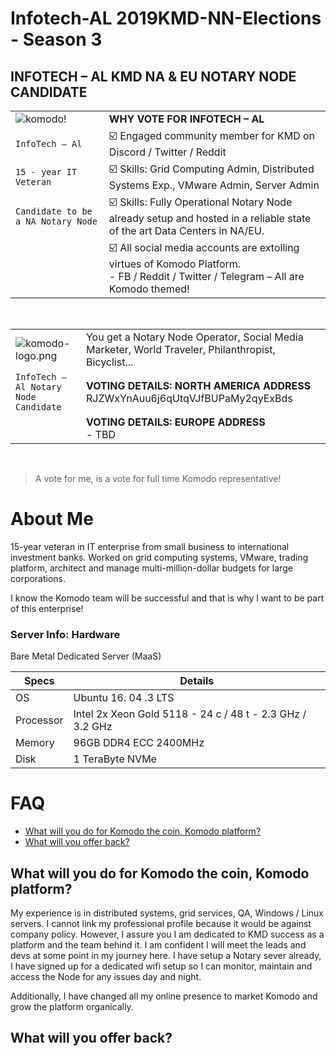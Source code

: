 
# Infotech-AL 2019KMD-NN-Elections - Season 3

## INFOTECH – AL KMD NA & EU NOTARY NODE CANDIDATE

|   	|   	|
|---	|---	|
| ![komodo!](https://drive.google.com/uc?export=view&id=1c3MqdOpaAs0BWNRg_ogY-k3vYPIkdU-- "komodo") |  **WHY VOTE FOR INFOTECH – AL** 	|
| `InfoTech – Al` | :ballot_box_with_check: Engaged community member for KMD on Discord / Twitter / Reddit |
| `15 - year IT Veteran` | :ballot_box_with_check: Skills: Grid Computing Admin, Distributed Systems Exp., VMware Admin, Server Admin |
| `Candidate to be a NA Notary Node` | :ballot_box_with_check: Skills: Fully Operational Notary Node already setup and hosted in a reliable state of the art Data Centers in NA/EU. |
|  | :ballot_box_with_check: All social media accounts are extolling virtues of Komodo Platform. <br/>- FB / Reddit / Twitter / Telegram – All are Komodo themed!  |

<br/>
	

|   	|   	|
|---	|---	|
| ![komodo-logo.png](https://drive.google.com/uc?export=view&id=1-Z0oSxA-ysMWEjV7DCW194AwqjFrig17) | You get a Notary Node Operator, Social Media Marketer, World Traveler, Philanthropist, Bicyclist... 	|
| `InfoTech – Al Notary Node Candidate` | **VOTING DETAILS: NORTH AMERICA ADDRESS** <br/>RJZWxYnAuu6j6qUtqVJfBUPaMy2qyExBds  |
| |**VOTING DETAILS: EUROPE ADDRESS** <br/>- TBD |

<br/>

> A vote for me, is a vote for full time Komodo representative!


# About Me

15-year veteran in IT enterprise from small business to international investment banks. Worked on grid computing systems, VMware, trading platform, architect and manage multi-million-dollar budgets for large corporations. 

I know the Komodo team will be successful and that is why I want to be part of this enterprise!

### Server Info: Hardware

Bare Metal Dedicated Server (MaaS)

| Specs | Details |
|--|--|
| OS | Ubuntu 16. 04 .3 LTS |
| Processor | Intel 2x Xeon Gold 5118 - 24 c / 48 t - 2.3 GHz / 3.2 GHz  |
| Memory |  96GB DDR4 ECC 2400MHz  |
| Disk | 1 TeraByte NVMe |

# FAQ

- [What will you do for Komodo the coin, Komodo platform?](#what-will-you-do-for-komodo-the-coin-komodo-platform)
- [What will you offer back?](#what-will-you-offer-back)

## What will you do for Komodo the coin, Komodo platform?

My experience is in distributed systems, grid services, QA, Windows / Linux
servers. I cannot link my professional profile because it would be against company
policy. However, I assure you I am dedicated to KMD success as a platform and the
team behind it. I am confident I will meet the leads and devs at some point in my
journey here. I have setup a Notary sever already, I have signed up for a dedicated wifi
setup so I can monitor, maintain and access the Node for any issues day and night.

Additionally, I have changed all my online presence to market Komodo and grow
the platform organically.

## What will you offer back?


